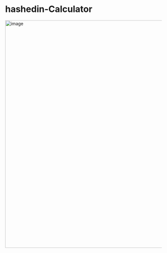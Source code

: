 # hashedin-Calculator

<img width="731" alt="image" src="https://user-images.githubusercontent.com/78321204/182573254-85676902-41fd-4277-a4b9-612fc11e0842.png">
